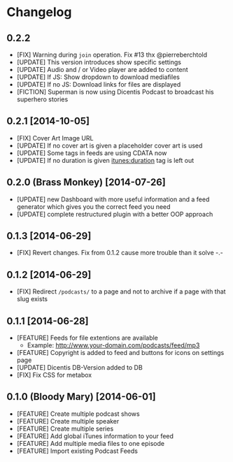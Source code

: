 # Changelog
## 0.2.2

* [FIX] Warning during `join` operation. Fix #13 thx @pierreberchtold
* [UPDATE] This version introduces show specific settings
* [UPDATE] Audio and / or Video player are added to content
* [UPDATE] If JS: Show dropdown to download mediafiles
* [UPDATE] If no JS: Download links for files are displayed
* [FICTION] Superman is now using Dicentis Podcast to broadcast his superhero stories

## 0.2.1 [2014-10-05]
* [FIX] Cover Art Image URL
* [UPDATE] If no cover art is given a placeholder cover art is used
* [UPDATE] Some <itunes> tags in feeds are using CDATA now
* [UPDATE] If no duration is given <itunes:duration> tag is left out

## 0.2.0 (Brass Monkey) [2014-07-26]

* [UPDATE] new Dashboard with more useful information and a feed generator which gives you the correct feed you need
* [UPDATE] complete restructured plugin with a better OOP approach

## 0.1.3 [2014-06-29]
* [FIX] Revert changes. Fix from 0.1.2 cause more trouble than it solve -.-

## 0.1.2 [2014-06-29]
* [FIX] Redirect `/podcasts/` to a page and not to archive if a page with that slug exists

## 0.1.1 [2014-06-28]

* [FEATURE] Feeds for file extentions are available
	* Example: http://www.your-domain.com/podcasts/feed/mp3
* [FEATURE] Copyright is added to feed and buttons for icons on settings page
* [UPDATE] Dicentis DB-Version added to DB
* [FIX] Fix CSS for metabox

## 0.1.0 (Bloody Mary) [2014-06-01]

* [FEATURE] Create multiple podcast shows
* [FEATURE] Create multiple speaker
* [FEATURE] Create multiple series
* [FEATURE] Add global iTunes information to your feed
* [FEATURE] Add multiple media files to one episode
* [FEATURE] Import existing Podcast Feeds
